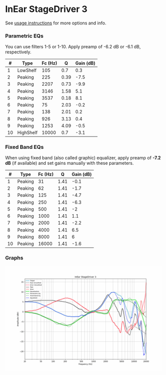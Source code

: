 # InEar StageDriver 3
See [usage instructions](https://github.com/jaakkopasanen/AutoEq#usage) for more options and info.

### Parametric EQs
You can use filters 1-5 or 1-10. Apply preamp of -6.2 dB or -6.1 dB, respectively.

|   # | Type      |   Fc (Hz) |    Q |   Gain (dB) |
|-----|-----------|-----------|------|-------------|
|   1 | LowShelf  |       105 | 0.7  |         0.3 |
|   2 | Peaking   |       225 | 0.39 |        -7.5 |
|   3 | Peaking   |      2207 | 0.73 |        -9.9 |
|   4 | Peaking   |      3146 | 1.58 |         5.1 |
|   5 | Peaking   |      3537 | 0.18 |         8.1 |
|   6 | Peaking   |        75 | 2.03 |        -0.2 |
|   7 | Peaking   |       138 | 2.01 |         0.2 |
|   8 | Peaking   |       926 | 3.13 |         0.4 |
|   9 | Peaking   |      1253 | 4.09 |        -0.5 |
|  10 | HighShelf |     10000 | 0.7  |        -3.1 |

### Fixed Band EQs
When using fixed band (also called graphic) equalizer, apply preamp of **-7.2 dB** (if available) and set gains manually with these parameters.

|   # | Type    |   Fc (Hz) |    Q |   Gain (dB) |
|-----|---------|-----------|------|-------------|
|   1 | Peaking |        31 | 1.41 |        -0.1 |
|   2 | Peaking |        62 | 1.41 |        -1.7 |
|   3 | Peaking |       125 | 1.41 |        -4.7 |
|   4 | Peaking |       250 | 1.41 |        -6.3 |
|   5 | Peaking |       500 | 1.41 |        -2   |
|   6 | Peaking |      1000 | 1.41 |         1.1 |
|   7 | Peaking |      2000 | 1.41 |        -2.2 |
|   8 | Peaking |      4000 | 1.41 |         6.5 |
|   9 | Peaking |      8000 | 1.41 |         6   |
|  10 | Peaking |     16000 | 1.41 |        -1.6 |

### Graphs
![](./InEar%20StageDriver%203.png)
